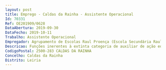 ```yaml
--- 
layout: post
title: Emprego - Caldas da Rainha - Assistente Operacional
Id: 70331
Ref: OE201909/0628
DataAbertura: 2019-09-30
DataFecho: 2019-10-11
Trabalho: Assistente Operacional
Empregador: Agrupamento de Escolas Raul Proença (Escola Secundária Raul Proença - Sede)
Descricao: Funções inerentes à extinta categoria de auxiliar de ação educativa.
CodigoPostal: 2500-283 CALDAS DA RAINHA
Concelho: Caldas da Rainha
Distrito: Leiria
--- 
```

